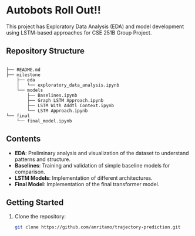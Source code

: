 # Autobots Roll Out!!

This project has Exploratory Data Analysis (EDA) and model development using LSTM-based approaches for CSE 251B Group Project.

## Repository Structure

```

├── README.md
├── milestone
    ├── eda
    │   └── exploratory_data_analysis.ipynb
    └── models
        ├── Baselines.ipynb
        ├── Graph LSTM Approach.ipynb
        ├── LSTM With Addtl Context.ipynb
        └── LSTM Approach.ipynb
└── final
    └── final_model.ipynb
```

## Contents

* **EDA**: Preliminary analysis and visualization of the dataset to understand patterns and structure.
* **Baselines**: Training and validation of simple baseline models for comparison.
* **LSTM Models**: Implementation of different architectures.
* **Final Model**: Implementation of the final transformer model.

## Getting Started

1. Clone the repository:

   ```bash
   git clone https://github.com/amritamo/trajectory-prediction.git
    ```
